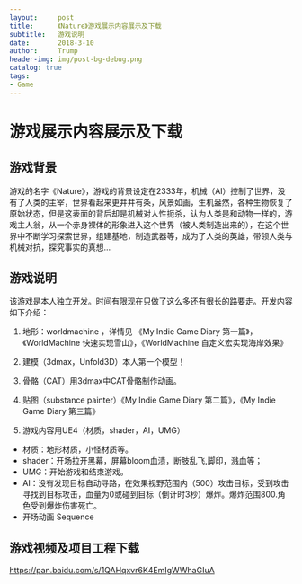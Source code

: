 ```yaml
---
layout:     post
title:      《Nature》游戏展示内容展示及下载
subtitle:   游戏说明
date:       2018-3-10
author:     Trump
header-img: img/post-bg-debug.png
catalog: true
tags:
- Game
---
```


# 游戏展示内容展示及下载

## 游戏背景
游戏的名字《Nature》，游戏的背景设定在2333年，机械（AI）控制了世界，没有了人类的主宰，世界看起来更井井有条，风景如画，生机盎然，各种生物恢复了原始状态，但是这表面的背后却是机械对人性扼杀，认为人类是和动物一样的，游戏主人翁，从一个赤身裸体的形象进入这个世界（被人类制造出来的），在这个世界中不断学习探索世界，组建基地，制造武器等，成为了人类的英雄，带领人类与机械对抗，探究事实的真想...

## 游戏说明
该游戏是本人独立开发。时间有限现在只做了这么多还有很长的路要走。开发内容如下介绍：

1. 地形：worldmachine ，详情见 《My Indie Game Diary 第一篇》，《WorldMachine 快速实现雪山》，《WorldMachine 自定义宏实现海岸效果》

2. 建模（3dmax，Unfold3D）本人第一个模型！

3. 骨骼（CAT）用3dmax中CAT骨骼制作动画。

4. 贴图（substance painter）《My Indie Game Diary 第二篇》，《My Indie Game Diary 第三篇》

5. 游戏内容用UE4（材质，shader，AI，UMG）

- 材质：地形材质，小怪材质等。  
- shader：开场拉开黑幕，屏幕bloom血渍，断肢乱飞,脚印，溅血等；   
- UMG：开始游戏和结束游戏。   
- AI：没有发现目标自动寻路，在效果视野范围内（500）攻击目标，受到攻击寻找到目标攻击，血量为0或碰到目标（倒计时3秒）爆炸。爆炸范围800.角色受到爆炸伤害死亡。
- 开场动画 Sequence
    
    
    
## 游戏视频及项目工程下载

https://pan.baidu.com/s/1QAHqxvr6K4EmIgWWhaGIuA




